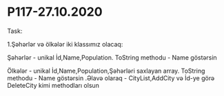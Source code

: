 # P117-27.10.2020

Task:

1.Şəhərlər və ölkələr iki klassımız olacaq:

Şəhərlər - unikal İd,Name,Population. ToString methodu - Name göstərsin

Ölkələr - unikal İd,Name,Population,Şəhərləri saxlayan array. ToString methodu - Name göstərsin .Əlavə olaraq - CityList,AddCity və İd-ye görə DeleteCity kimi methodları olsun
